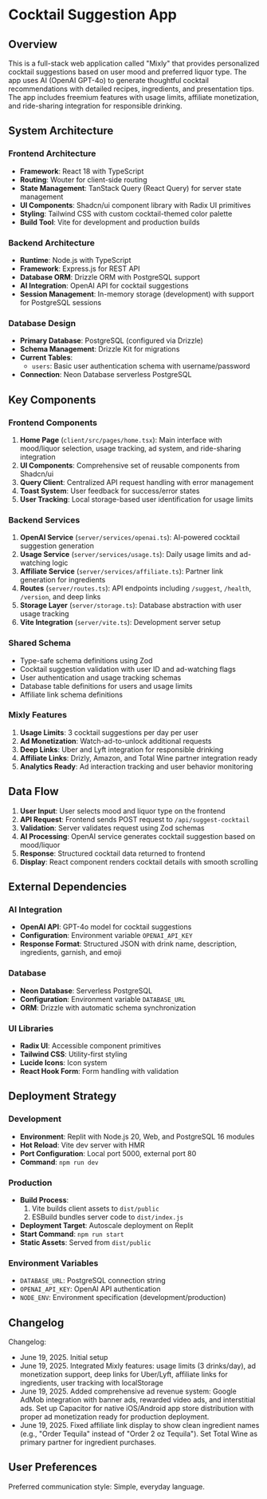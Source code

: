 # Cocktail Suggestion App

## Overview

This is a full-stack web application called "Mixly" that provides personalized cocktail suggestions based on user mood and preferred liquor type. The app uses AI (OpenAI GPT-4o) to generate thoughtful cocktail recommendations with detailed recipes, ingredients, and presentation tips. The app includes freemium features with usage limits, affiliate monetization, and ride-sharing integration for responsible drinking.

## System Architecture

### Frontend Architecture
- **Framework**: React 18 with TypeScript
- **Routing**: Wouter for client-side routing
- **State Management**: TanStack Query (React Query) for server state management
- **UI Components**: Shadcn/ui component library with Radix UI primitives
- **Styling**: Tailwind CSS with custom cocktail-themed color palette
- **Build Tool**: Vite for development and production builds

### Backend Architecture
- **Runtime**: Node.js with TypeScript
- **Framework**: Express.js for REST API
- **Database ORM**: Drizzle ORM with PostgreSQL support
- **AI Integration**: OpenAI API for cocktail suggestions
- **Session Management**: In-memory storage (development) with support for PostgreSQL sessions

### Database Design
- **Primary Database**: PostgreSQL (configured via Drizzle)
- **Schema Management**: Drizzle Kit for migrations
- **Current Tables**:
  - `users`: Basic user authentication schema with username/password
- **Connection**: Neon Database serverless PostgreSQL

## Key Components

### Frontend Components
1. **Home Page** (`client/src/pages/home.tsx`): Main interface with mood/liquor selection, usage tracking, ad system, and ride-sharing integration
2. **UI Components**: Comprehensive set of reusable components from Shadcn/ui
3. **Query Client**: Centralized API request handling with error management
4. **Toast System**: User feedback for success/error states
5. **User Tracking**: Local storage-based user identification for usage limits

### Backend Services
1. **OpenAI Service** (`server/services/openai.ts`): AI-powered cocktail suggestion generation
2. **Usage Service** (`server/services/usage.ts`): Daily usage limits and ad-watching logic
3. **Affiliate Service** (`server/services/affiliate.ts`): Partner link generation for ingredients
4. **Routes** (`server/routes.ts`): API endpoints including `/suggest`, `/health`, `/version`, and deep links
5. **Storage Layer** (`server/storage.ts`): Database abstraction with user usage tracking
6. **Vite Integration** (`server/vite.ts`): Development server setup

### Shared Schema
- Type-safe schema definitions using Zod
- Cocktail suggestion validation with user ID and ad-watching flags
- User authentication and usage tracking schemas
- Database table definitions for users and usage limits
- Affiliate link schema definitions

### Mixly Features
1. **Usage Limits**: 3 cocktail suggestions per day per user
2. **Ad Monetization**: Watch-ad-to-unlock additional requests
3. **Deep Links**: Uber and Lyft integration for responsible drinking
4. **Affiliate Links**: Drizly, Amazon, and Total Wine partner integration ready
5. **Analytics Ready**: Ad interaction tracking and user behavior monitoring

## Data Flow

1. **User Input**: User selects mood and liquor type on the frontend
2. **API Request**: Frontend sends POST request to `/api/suggest-cocktail`
3. **Validation**: Server validates request using Zod schemas
4. **AI Processing**: OpenAI service generates cocktail suggestion based on mood/liquor
5. **Response**: Structured cocktail data returned to frontend
6. **Display**: React component renders cocktail details with smooth scrolling

## External Dependencies

### AI Integration
- **OpenAI API**: GPT-4o model for cocktail suggestions
- **Configuration**: Environment variable `OPENAI_API_KEY`
- **Response Format**: Structured JSON with drink name, description, ingredients, garnish, and emoji

### Database
- **Neon Database**: Serverless PostgreSQL
- **Configuration**: Environment variable `DATABASE_URL`
- **ORM**: Drizzle with automatic schema synchronization

### UI Libraries
- **Radix UI**: Accessible component primitives
- **Tailwind CSS**: Utility-first styling
- **Lucide Icons**: Icon system
- **React Hook Form**: Form handling with validation

## Deployment Strategy

### Development
- **Environment**: Replit with Node.js 20, Web, and PostgreSQL 16 modules
- **Hot Reload**: Vite dev server with HMR
- **Port Configuration**: Local port 5000, external port 80
- **Command**: `npm run dev`

### Production
- **Build Process**: 
  1. Vite builds client assets to `dist/public`
  2. ESBuild bundles server code to `dist/index.js`
- **Deployment Target**: Autoscale deployment on Replit
- **Start Command**: `npm run start`
- **Static Assets**: Served from `dist/public`

### Environment Variables
- `DATABASE_URL`: PostgreSQL connection string
- `OPENAI_API_KEY`: OpenAI API authentication
- `NODE_ENV`: Environment specification (development/production)

## Changelog

Changelog:
- June 19, 2025. Initial setup
- June 19, 2025. Integrated Mixly features: usage limits (3 drinks/day), ad monetization support, deep links for Uber/Lyft, affiliate links for ingredients, user tracking with localStorage
- June 19, 2025. Added comprehensive ad revenue system: Google AdMob integration with banner ads, rewarded video ads, and interstitial ads. Set up Capacitor for native iOS/Android app store distribution with proper ad monetization ready for production deployment.
- June 19, 2025. Fixed affiliate link display to show clean ingredient names (e.g., "Order Tequila" instead of "Order 2 oz Tequila"). Set Total Wine as primary partner for ingredient purchases.

## User Preferences

Preferred communication style: Simple, everyday language.